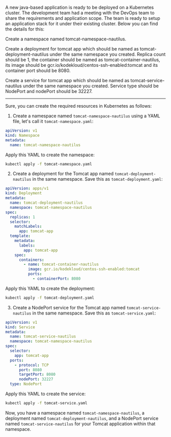 A new java-based application is ready to be deployed on a Kubernetes cluster. The development team had a meeting with the DevOps team to share the requirements and application scope. The team is ready to setup an application stack for it under their existing cluster. Below you can find the details for this:


Create a namespace named tomcat-namespace-nautilus.

Create a deployment for tomcat app which should be named as tomcat-deployment-nautilus under the same namespace you created. Replica count should be 1, the container should be named as tomcat-container-nautilus, its image should be gcr.io/kodekloud/centos-ssh-enabled:tomcat and its container port should be 8080.

Create a service for tomcat app which should be named as tomcat-service-nautilus under the same namespace you created. Service type should be NodePort and nodePort should be 32227.


-------

Sure, you can create the required resources in Kubernetes as follows:

1. Create a namespace named `tomcat-namespace-nautilus` using a YAML file, let's call it `tomcat-namespace.yaml`:

```yaml
apiVersion: v1
kind: Namespace
metadata:
  name: tomcat-namespace-nautilus
```

Apply this YAML to create the namespace:

```bash
kubectl apply -f tomcat-namespace.yaml
```

2. Create a deployment for the Tomcat app named `tomcat-deployment-nautilus` in the same namespace. Save this as `tomcat-deployment.yaml`:

```yaml
apiVersion: apps/v1
kind: Deployment
metadata:
  name: tomcat-deployment-nautilus
  namespace: tomcat-namespace-nautilus
spec:
  replicas: 1
  selector:
    matchLabels:
      app: tomcat-app
  template:
    metadata:
      labels:
        app: tomcat-app
    spec:
      containers:
        - name: tomcat-container-nautilus
          image: gcr.io/kodekloud/centos-ssh-enabled:tomcat
          ports:
            - containerPort: 8080
```

Apply this YAML to create the deployment:

```bash
kubectl apply -f tomcat-deployment.yaml
```

3. Create a NodePort service for the Tomcat app named `tomcat-service-nautilus` in the same namespace. Save this as `tomcat-service.yaml`:

```yaml
apiVersion: v1
kind: Service
metadata:
  name: tomcat-service-nautilus
  namespace: tomcat-namespace-nautilus
spec:
  selector:
    app: tomcat-app
  ports:
    - protocol: TCP
      port: 8080
      targetPort: 8080
      nodePort: 32227
  type: NodePort

```

Apply this YAML to create the service:

```bash
kubectl apply -f tomcat-service.yaml
```

Now, you have a namespace named `tomcat-namespace-nautilus`, a deployment named `tomcat-deployment-nautilus`, and a NodePort service named `tomcat-service-nautilus` for your Tomcat application within that namespace.